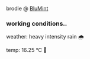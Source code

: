 brodie @ [BluMint](https://www.linkedin.com/company/blumint-io/)

<!--weather_start-->
### working conditions..

weather: heavy intensity rain 🌧️

temp: 16.25 °C 👕

<!--weather_end-->
